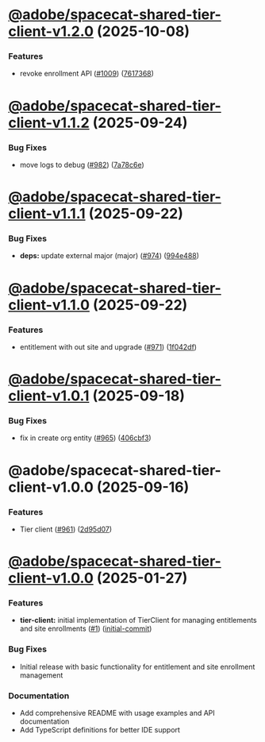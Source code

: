 # [@adobe/spacecat-shared-tier-client-v1.2.0](https://github.com/adobe/spacecat-shared/compare/@adobe/spacecat-shared-tier-client-v1.1.2...@adobe/spacecat-shared-tier-client-v1.2.0) (2025-10-08)


### Features

* revoke enrollment API ([#1009](https://github.com/adobe/spacecat-shared/issues/1009)) ([7617368](https://github.com/adobe/spacecat-shared/commit/7617368082375e37ee1f23a097e7f4cf6b29edd7))

# [@adobe/spacecat-shared-tier-client-v1.1.2](https://github.com/adobe/spacecat-shared/compare/@adobe/spacecat-shared-tier-client-v1.1.1...@adobe/spacecat-shared-tier-client-v1.1.2) (2025-09-24)


### Bug Fixes

* move logs to debug ([#982](https://github.com/adobe/spacecat-shared/issues/982)) ([7a78c6e](https://github.com/adobe/spacecat-shared/commit/7a78c6ee011bbc8adf162644153170d3ebf29c83))

# [@adobe/spacecat-shared-tier-client-v1.1.1](https://github.com/adobe/spacecat-shared/compare/@adobe/spacecat-shared-tier-client-v1.1.0...@adobe/spacecat-shared-tier-client-v1.1.1) (2025-09-22)


### Bug Fixes

* **deps:** update external major (major) ([#974](https://github.com/adobe/spacecat-shared/issues/974)) ([994e488](https://github.com/adobe/spacecat-shared/commit/994e488e04fa44585b8d41a6daa9c7f86f1cee37))

# [@adobe/spacecat-shared-tier-client-v1.1.0](https://github.com/adobe/spacecat-shared/compare/@adobe/spacecat-shared-tier-client-v1.0.1...@adobe/spacecat-shared-tier-client-v1.1.0) (2025-09-22)


### Features

* entitlement with out site and upgrade ([#971](https://github.com/adobe/spacecat-shared/issues/971)) ([1f042df](https://github.com/adobe/spacecat-shared/commit/1f042df62439383ff4a7cea6b0eb75649439e72a))

# [@adobe/spacecat-shared-tier-client-v1.0.1](https://github.com/adobe/spacecat-shared/compare/@adobe/spacecat-shared-tier-client-v1.0.0...@adobe/spacecat-shared-tier-client-v1.0.1) (2025-09-18)


### Bug Fixes

* fix in create org entity ([#965](https://github.com/adobe/spacecat-shared/issues/965)) ([406cbf3](https://github.com/adobe/spacecat-shared/commit/406cbf3cd214f3ec3b332ca48d8a743c123a2ddd))

# @adobe/spacecat-shared-tier-client-v1.0.0 (2025-09-16)


### Features

* Tier client ([#961](https://github.com/adobe/spacecat-shared/issues/961)) ([2d95d07](https://github.com/adobe/spacecat-shared/commit/2d95d070a55e2ec702faf3bf94c046836b79528a))

# [@adobe/spacecat-shared-tier-client-v1.0.0](https://github.com/adobe/spacecat-shared/compare/@adobe/spacecat-shared-tier-client-v1.0.0...@adobe/spacecat-shared-tier-client-v1.0.0) (2025-01-27)

### Features

* **tier-client:** initial implementation of TierClient for managing entitlements and site enrollments ([#1](https://github.com/adobe/spacecat-shared/issues/1)) ([initial-commit](https://github.com/adobe/spacecat-shared/commit/initial-commit))

### Bug Fixes

* Initial release with basic functionality for entitlement and site enrollment management

### Documentation

* Add comprehensive README with usage examples and API documentation
* Add TypeScript definitions for better IDE support
